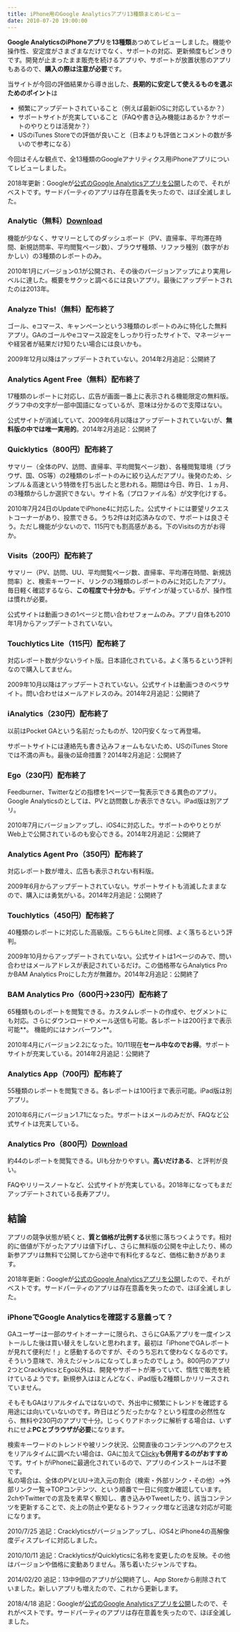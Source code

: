 ```yaml
---
title: iPhone用のGoogle Analyticsアプリ13種類まとめレビュー
date: 2010-07-20 19:00:00
---
```


**Google AnalyticsのiPhoneアプリ**を**13種類**あつめてレビューしました。機能や操作性、安定度がさまざまなだけでなく、サポートの対応、更新頻度もピンきりです。開発が止まったまま販売を続けるアプリや、サポートが放置状態のアプリもあるので、**購入の際は注意が必要**です。

当サイトが今回の評価結果から導き出した、**長期的に安定して使えるものを選ぶためのポイント**は

  * 頻繁にアップデートされていること（例えば最新iOSに対応しているか？）
  * サポートサイトが充実していること（FAQや書き込み機能はあるか？サポートのやりとりは活発か？）
  * USのiTunes Storeでの評価が良いこと（日本よりも評価とコメントの数が多いので参考になる）

今回はそんな観点で、全13種類のGoogleアナリティクス用iPhoneアプリについてレビューしました。

2018年更新：Googleが[公式のGoogle Analyticsアプリを公開](https://itunes.apple.com/ao/app/google-analytics/id881599038?mt=8)したので、それがベストです。サードパーティのアプリは存在意義を失ったので、ほぼ全滅しました。

### Analytic（無料）[Download](https://itunes.apple.com/jp/app/analytic/id347040462?mt=8)

機能が少なく、サマリーとしてのダッシュボード（PV、直帰率、平均滞在時間、新規訪問率、平均閲覧ページ数）、ブラウザ種類、リファラ種別（数字がおかしい）の3種類のレポートのみ。

2010年1月にバージョン0.1が公開され、その後のバージョンアップにより実用レベルに達した。概要をサクッと調べるには良いアプリ。最後にアップデートされたのは2013年。

### Analyze This!（無料）配布終了

ゴール、eコマース、キャンペーンという3種類のレポートのみに特化した無料アプリ。GAのゴールやeコマース設定をしっかり行ったサイトで、マネージャーや経営者が結果だけ知りたい場合には良いかも。

2009年12月以降はアップデートされていない。2014年2月追記：公開終了

### Analytics Agent Free（無料）配布終了

17種類のレポートに対応し、広告が画面一番上に表示される機能限定の無料版。グラフ中の文字が一部中国語になっているが、意味は分かるので支障はない。

公式サイトが消滅していて、2009年6月以降はアップデートされていないが、**無料版の中では唯一実用的**。2014年2月追記：公開終了

### Quicklytics（800円）配布終了

サマリー（全体のPV、訪問、直帰率、平均閲覧ページ数）、各種閲覧環境（ブラウザ、国、OS等）の2種類のレポートのみに絞り込んだアプリ。後発のため、シンプル＆高速という特徴を打ち出したと思われる。期間は今日、昨日、１ヵ月、の3種類からしか選択できない。サイト名（プロファイル名）が文字化けする。

2010年7月24日のUpdateでiPhone4に対応した。公式サイトには要望リクエストコーナーがあり、投票できる。うち2件は対応済みなので、サポートは良さそう。ただし機能が少ないので、115円でも割高感がある。下のVisitsの方がお得か。

### Visits（200円）配布終了

サマリー（PV、訪問、UU、平均閲覧ページ数、直帰率、平均滞在時間、新規訪問率）と、検索キーワード、リンクの3種類のレポートのみに対応したアプリ。毎日軽く確認するなら、**この程度で十分かも**。デザインが凝っているが、操作性は慣れが必要。

公式サイトは動画つきの1ページと問い合わせフォームのみ。アプリ自体も2010年1月からアップデートされていない。

### Touchlytics Lite（115円）配布終了

対応レポート数が少ないライト版。日本語化されている。よく落ちるという評判なので購入してません。

2009年10月以降はアップデートされていない。公式サイトは動画つきのペラサイト。問い合わせはメールアドレスのみ。2014年2月追記：公開終了

### iAnalytics（230円）配布終了

以前はPocket GAという名前だったものが、120円安くなって再登場。

サポートサイトには連絡先も書き込みフォームもないため、USのiTunes Storeでは不満の声も。最後の延命措置？2014年2月追記：公開終了

### Ego（230円）配布終了

Feedburner、Twitterなどの指標を1ページで一覧表示できる異色のアプリ。Google Analyticsのとしては、PVと訪問数しか表示できない。iPad版は別アプリ。

2010年7月にバージョンアップし、iOS4に対応した。サポートのやりとりがWeb上で公開されているのも安心できる。2014年2月追記：公開終了

### Analytics Agent Pro（350円）配布終了

対応レポート数が増え、広告も表示されない有料版。

2009年6月からアップデートされていない。サポートサイトも消滅したままなので、購入には勇気がいる。2014年2月追記：公開終了

### Touchlytics（450円）配布終了

40種類のレポートに対応した高級版。こちらもLiteと同様、よく落ちるという評判。

2009年10月からアップデートされていない。公式サイトは1ページのみで、問い合わせはメールアドレスが表記されているだけ。この価格帯ならAnalytics ProかBAM Analytics Proにした方が無難か。2014年2月追記：公開終了

### BAM Analytics Pro（600円→230円）配布終了

65種類ものレポートを閲覧できる。カスタムレポートの作成や、セグメントにも対応。さらにダウンロードやメール送信も可能。各レポートは200行まで表示可能**。
機能的にはナンバーワン**。

2010年4月にバージョン2.2になった。10/11現在**セール中なのでお得**。サポートサイトが充実している。2014年2月追記：公開終了

### Analytics App（700円）配布終了

55種類のレポートを閲覧できる。各レポートは100行まで表示可能。iPad版は別アプリ。

2010年6月にバージョン1.71になった。サボートはメールのみだが、FAQなど公式サイトは充実している。

### Analytics Pro（800円）[Download](https://itunes.apple.com/jp/app/analytics-pro/id352409235?mt=8)

約44のレポートを閲覧できる。UIも分かりやすい。**高いだけある**、と評判が良い。

FAQやリリースノートなど、公式サイトが充実している。2018年になってもまだアップデートされている長寿アプリ。

## 結論

アプリの競争状態が続くと、**質と価格が比例する**状態に落ちつくようです。相対的に価値が下がったアプリは値下げし、さらに無料版の公開を中止したり、稀の新参アプリは無料で公開してから途中で有料化するなど、価格に動きがあります。

2018年更新：Googleが[公式のGoogle Analyticsアプリを公開](https://itunes.apple.com/ao/app/google-analytics/id881599038?mt=8)したので、それがベストです。サードパーティのアプリは存在意義を失ったので、ほぼ全滅しました。

### iPhoneでGoogle Analyticsを確認する意義って？

GAユーザーは一部のサイトオーナーに限られ、さらにGA系アプリを一度インストールした後は買い替えをしないと思われます。最初は「iPhoneでGAレポートが見れて便利だ！」と感動するのですが、そのうち忘れて使わなくなるのです。そういう意味で、冷えたジャンルになってしまったのでしょう。800円のアプリ2つとCracklyticsとEgo以外は、開発やサポートが滞っていて、惰性で販売を続けているようです。新規参入はほとんどなく、iPad版も2種類しかリリースされていません。

そもそもGAはリアルタイムではないので、外出中に頻繁にトレンドを確認する用途には向いていないのです。昨日はどうだったかな？という程度の必然性なら、無料や230円のアプリで十分。じっくりアドホックに解析する場合は、いずれにせよ**PCとブラウザが必要**になります。

検索キーワードのトレンドや被リンク状況、公開直後のコンテンツへのアクセスをリアルタイムに調べたい場合は、GAに加えて[Clicky](http://getclicky.com/120896)**も併用するのがおすすめ**です。サイトがiPhoneに最適化されているので、アプリのインストールは不要です。  
私の場合は、全体のPVとUU→流入元の割合（検索・外部リンク・その他）→外部リンク一覧→TOPコンテンツ、という順番で一日に何度か確認しています。2chやTwitterでの言及を素早く察知し、書き込みやTweetしたり、該当コンテンツを更新することで、炎上の防止や更なるトラフィック増など迅速な対応が可能になります。

2010/7/25 追記：Cracklyticsがバージョンアップし、iOS4とiPhone4の高解像度ディスプレイに対応しました。

2010/10/11 追記：CracklyticsがQuicklyticsに名称を変更したのを反映。その他はバージョンや価格に変動ありません。落ち着いたジャンルですね。

2014/02/20 追記：13中9個のアプリが公開終了し、App Storeから削除されていました。新しいアプリも増えたので、これから更新します。

2018/4/18 追記：Googleが[公式のGoogle Analyticsアプリを公開](https://itunes.apple.com/ao/app/google-analytics/id881599038?mt=8)したので、それがベストです。サードパーティのアプリは存在意義を失ったので、ほぼ全滅しました。

